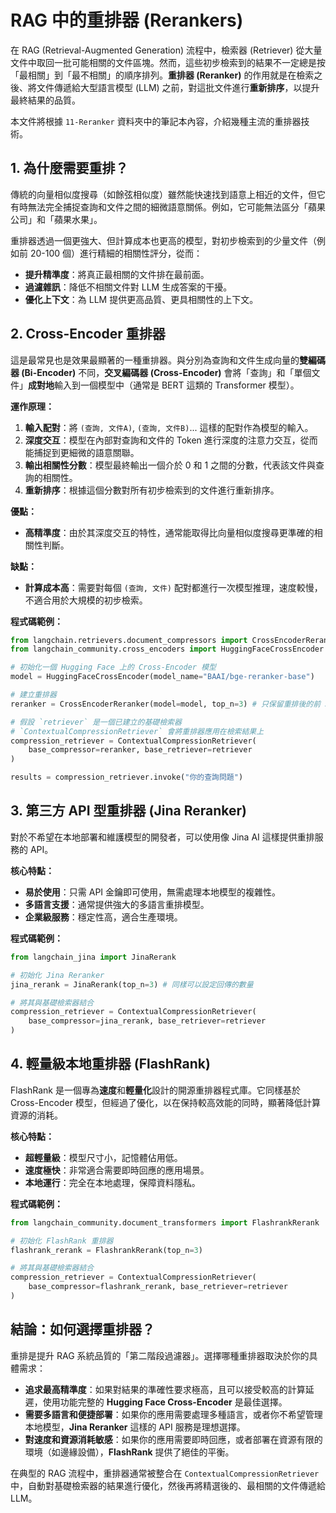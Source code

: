 # RAG 中的重排器 (Rerankers)

在 RAG (Retrieval-Augmented Generation) 流程中，檢索器 (Retriever) 從大量文件中取回一批可能相關的文件區塊。然而，這些初步檢索到的結果不一定總是按「最相關」到「最不相關」的順序排列。**重排器 (Reranker)** 的作用就是在檢索之後、將文件傳遞給大型語言模型 (LLM) 之前，對這批文件進行**重新排序**，以提升最終結果的品質。

本文件將根據 `11-Reranker` 資料夾中的筆記本內容，介紹幾種主流的重排器技術。

## 1. 為什麼需要重排？

傳統的向量相似度搜尋（如餘弦相似度）雖然能快速找到語意上相近的文件，但它有時無法完全捕捉查詢和文件之間的細微語意關係。例如，它可能無法區分「蘋果公司」和「蘋果水果」。

重排器透過一個更強大、但計算成本也更高的模型，對初步檢索到的少量文件（例如前 20-100 個）進行精細的相關性評分，從而：

- **提升精準度**：將真正最相關的文件排在最前面。
- **過濾雜訊**：降低不相關文件對 LLM 生成答案的干擾。
- **優化上下文**：為 LLM 提供更高品質、更具相關性的上下文。

## 2. Cross-Encoder 重排器

這是最常見也是效果最顯著的一種重排器。與分別為查詢和文件生成向量的**雙編碼器 (Bi-Encoder)** 不同，**交叉編碼器 (Cross-Encoder)** 會將「查詢」和「單個文件」**成對地**輸入到一個模型中（通常是 BERT 這類的 Transformer 模型）。

**運作原理：**
1.  **輸入配對**：將 `(查詢, 文件A)`, `(查詢, 文件B)`... 這樣的配對作為模型的輸入。
2.  **深度交互**：模型在內部對查詢和文件的 Token 進行深度的注意力交互，從而能捕捉到更細微的語意關聯。
3.  **輸出相關性分數**：模型最終輸出一個介於 0 和 1 之間的分數，代表該文件與查詢的相關性。
4.  **重新排序**：根據這個分數對所有初步檢索到的文件進行重新排序。

**優點：**
- **高精準度**：由於其深度交互的特性，通常能取得比向量相似度搜尋更準確的相關性判斷。

**缺點：**
- **計算成本高**：需要對每個 `(查詢, 文件)` 配對都進行一次模型推理，速度較慢，不適合用於大規模的初步檢索。

**程式碼範例：**
```python
from langchain.retrievers.document_compressors import CrossEncoderReranker
from langchain_community.cross_encoders import HuggingFaceCrossEncoder

# 初始化一個 Hugging Face 上的 Cross-Encoder 模型
model = HuggingFaceCrossEncoder(model_name="BAAI/bge-reranker-base")

# 建立重排器
reranker = CrossEncoderReranker(model=model, top_n=3) # 只保留重排後的前 3 名

# 假設 `retriever` 是一個已建立的基礎檢索器
# `ContextualCompressionRetriever` 會將重排器應用在檢索結果上
compression_retriever = ContextualCompressionRetriever(
    base_compressor=reranker, base_retriever=retriever
)

results = compression_retriever.invoke("你的查詢問題")
```

## 3. 第三方 API 型重排器 (Jina Reranker)

對於不希望在本地部署和維護模型的開發者，可以使用像 Jina AI 這樣提供重排服務的 API。

**核心特點：**
- **易於使用**：只需 API 金鑰即可使用，無需處理本地模型的複雜性。
- **多語言支援**：通常提供強大的多語言重排模型。
- **企業級服務**：穩定性高，適合生產環境。

**程式碼範例：**
```python
from langchain_jina import JinaRerank

# 初始化 Jina Reranker
jina_rerank = JinaRerank(top_n=3) # 同樣可以設定回傳的數量

# 將其與基礎檢索器結合
compression_retriever = ContextualCompressionRetriever(
    base_compressor=jina_rerank, base_retriever=retriever
)
```

## 4. 輕量級本地重排器 (FlashRank)

FlashRank 是一個專為**速度**和**輕量化**設計的開源重排器程式庫。它同樣基於 Cross-Encoder 模型，但經過了優化，以在保持較高效能的同時，顯著降低計算資源的消耗。

**核心特點：**
- **超輕量級**：模型尺寸小，記憶體佔用低。
- **速度極快**：非常適合需要即時回應的應用場景。
- **本地運行**：完全在本地處理，保障資料隱私。

**程式碼範例：**
```python
from langchain_community.document_transformers import FlashrankRerank

# 初始化 FlashRank 重排器
flashrank_rerank = FlashrankRerank(top_n=3)

# 將其與基礎檢索器結合
compression_retriever = ContextualCompressionRetriever(
    base_compressor=flashrank_rerank, base_retriever=retriever
)
```

## 結論：如何選擇重排器？

重排是提升 RAG 系統品質的「第二階段過濾器」。選擇哪種重排器取決於你的具體需求：

- **追求最高精準度**：如果對結果的準確性要求極高，且可以接受較高的計算延遲，使用功能完整的 **Hugging Face Cross-Encoder** 是最佳選擇。
- **需要多語言和便捷部署**：如果你的應用需要處理多種語言，或者你不希望管理本地模型，**Jina Reranker** 這樣的 API 服務是理想選擇。
- **對速度和資源消耗敏感**：如果你的應用需要即時回應，或者部署在資源有限的環境（如邊緣設備），**FlashRank** 提供了絕佳的平衡。

在典型的 RAG 流程中，重排器通常被整合在 `ContextualCompressionRetriever` 中，自動對基礎檢索器的結果進行優化，然後再將精選後的、最相關的文件傳遞給 LLM。